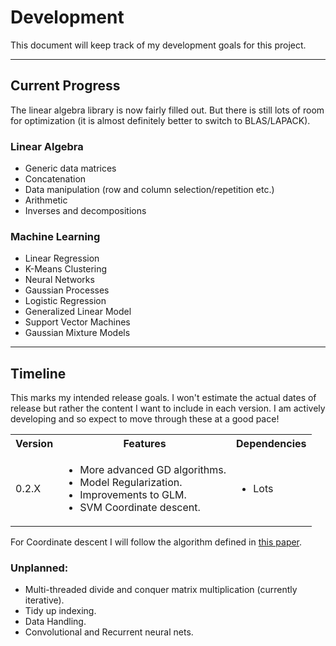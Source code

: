 # Development

This document will keep track of my development goals for this project.

---

## Current Progress

The linear algebra library is now fairly filled out. But there is still lots of room for optimization (it is almost definitely better to switch to BLAS/LAPACK).

### Linear Algebra

- Generic data matrices
- Concatenation
- Data manipulation (row and column selection/repetition etc.)
- Arithmetic
- Inverses and decompositions

### Machine Learning

- Linear Regression
- K-Means Clustering
- Neural Networks
- Gaussian Processes
- Logistic Regression
- Generalized Linear Model
- Support Vector Machines
- Gaussian Mixture Models

---

## Timeline

This marks my intended release goals. I won't estimate the actual dates of release but rather the content I want to include in each version. I am actively developing and so expect to move through these at a good pace!

<table>
    <tr>
        <th>Version</th><th>Features</th><th>Dependencies</th>
    </tr>
    <tr>
        <td>0.2.X</td><td><ul><li>More advanced GD algorithms.</li><li>Model Regularization.</li><li>Improvements to GLM.</li><li>SVM Coordinate descent.</li></ul></td><td><ul><li>Lots</li></ul></td>
    </tr>
</table>

For Coordinate descent I will follow the algorithm defined in [this paper](http://www.loshchilov.com/publications/GECCO2011_AdaptiveCoordinateDescent.pdf).

### Unplanned:

- Multi-threaded divide and conquer matrix multiplication (currently iterative).
- Tidy up indexing.
- Data Handling.
- Convolutional and Recurrent neural nets.